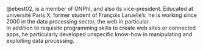 @ebest02, is a member of ONPhI, and also its vice-president. 
Educated at université Paris X, former student of François Laruelle’s, he is working since 2000 in the data processing sector, the web in particular.  
In addition to requisite programming skills to create web sites or connected apps, he particularly developed unspecific know-how in manipulating and exploiting data processing.

<!---
ebest02/ebest02 is a ✨ special ✨ repository because its `README.md` (this file) appears on your GitHub profile.
You can click the Preview link to take a look at your changes.
--->
